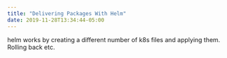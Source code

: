 ```yaml
---
title: "Delivering Packages With Helm"
date: 2019-11-28T13:34:44-05:00
---
```


helm works by creating a different number of k8s files and applying them. Rolling back etc.

